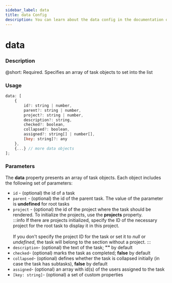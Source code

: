 ```yaml
---
sidebar_label: data
title: data Config
description: You can learn about the data config in the documentation of the DHTMLX JavaScript To Do List library. Browse developer guides and API reference, try out code examples and live demos, and download a free 30-day evaluation version of DHTMLX To Do List.
---
```


# data

### Description

@short: Required. Specifies an array of task objects to set into the list

### Usage

~~~js
data: [
    {
        id?: string | number,
        parent?: string | number,
        project?: string | number,
        description?: string,
        checked?: boolean,
        collapsed?: boolean,
        assigned?: string[] | number[],
        [key: string]?: any
    },
    {...} // more data objects
];
~~~

### Parameters

The **data** property presents an array of task objects. Each object includes the following set of parameters:

- `id` - (optional) the id of a task
- `parent` - (optional) the id of the parent task. The value of the parameter is **undefined** for root tasks
- `project` - (optional) the id of the project where the task should be rendered. To initialize the projects, use the **projects** property.<br>
:::info
If there are projects initialized, specify the ID of the necessary project for the root task to display it in this project.<br><br>
If you don't specify the project ID for the task or set it to *null* or *undefined*, the task will belong to the section without a project.
:::<br>
- `description`- (optional) the text of the task; **""** by default
- `checked`- (optional) marks the task as completed; **false** by default
- `collapsed`- (optional) defines whether the task is collapsed initially (in case the task has subtasks), **false** by default
- `assigned`- (optional) an array with id(s) of the users assigned to the task
- `[key: string]`- (optional) a set of custom properties